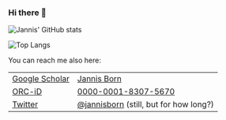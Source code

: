 ### Hi there 👋



![Jannis' GitHub stats](https://github-readme-stats.vercel.app/api?username=jannisborn&show_icons=true&theme=chartreuse-dark&count_private=true&include_all_commits=true&show=reviews)

![Top Langs](https://github-readme-stats.vercel.app/api/top-langs/?username=jannisborn&hide_progress=false&size_weight=0&count_weight=1&hide=jupyter%20notebook,matlab&layout=compact&theme=chartreuse-dark)


You can reach me also here:

|   |   |
|---|---|
| <a rel="me" href="https://orcid.org/0000-0001-8307-5670](https://scholar.google.com/citations?user=FHL-zfsAAAAJ&hl=en&oi=ao">Google Scholar</a> | [Jannis Born](https://scholar.google.com/citations?user=FHL-zfsAAAAJ&hl=en&oi=ao) |
| <a rel="me" href="https://orcid.org/0000-0001-8307-5670">ORC-iD</a> | [0000-0001-8307-5670](https://orcid.org/0000-0001-8307-5670) |
| <a rel="me" href="https://twitter.com/jannisborn">Twitter</a> | [@jannisborn](https://twitter.com/jannisborn)  (still, but for how long?) |

